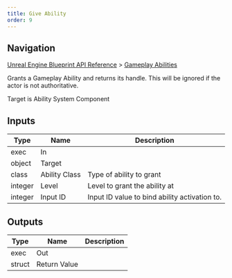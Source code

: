 ```yaml
---
title: Give Ability
order: 9
---
```

## Navigation

[Unreal Engine Blueprint API Reference](https://dev.epicgames.com/documentation/en-us/unreal-engine/BlueprintAPI) > [Gameplay Abilities](https://dev.epicgames.com/documentation/en-us/unreal-engine/BlueprintAPI/GameplayAbilities)

Grants a Gameplay Ability and returns its handle.
This will be ignored if the actor is not authoritative.

Target is Ability System Component

## Inputs

| Type | Name | Description |
| --- | --- | --- |
| exec | In |  |
| object | Target |  |
| class | Ability Class | Type of ability to grant |
| integer | Level | Level to grant the ability at |
| integer | Input ID | Input ID value to bind ability activation to. |

## Outputs

| Type | Name | Description |
| --- | --- | --- |
| exec | Out |  |
| struct | Return Value |  |
